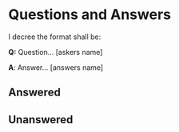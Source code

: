 # Questions and Answers

<!-- toc --> 

I decree the format shall be: 

**Q:** Question... [askers name]

**A**: Answer... [answers name]

## Answered

## Unanswered

## 



  